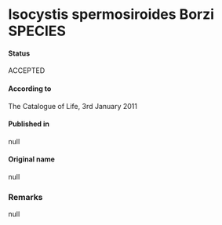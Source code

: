 # Isocystis spermosiroides Borzi SPECIES

#### Status
ACCEPTED

#### According to
The Catalogue of Life, 3rd January 2011

#### Published in
null

#### Original name
null

### Remarks
null